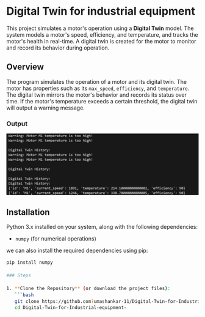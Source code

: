 # Digital Twin for industrial equipment

This project simulates a motor's operation using a **Digital Twin** model. The system models a motor's speed, efficiency, and temperature, and tracks the motor's health in real-time. A digital twin is created for the motor to monitor and record its behavior during operation.


## Overview

The program simulates the operation of a motor and its digital twin. The motor has properties such as its `max_speed`, `efficiency`, and `temperature`. The digital twin mirrors the motor's behavior and records its status over time. If the motor's temperature exceeds a certain threshold, the digital twin will output a warning message.
### Output

![ScreenShot of output of code](Screenshot-py-new.png)
## Installation

  Python 3.x installed on your system, along with the following dependencies:

- `numpy` (for numerical operations)

we can also install the required dependencies using pip:


```bash
pip install numpy

### Steps

1. **Clone the Repository** (or download the project files):
   ```bash
   git clone https://github.com?umashankar-11/Digital-Twin-for-Industrial-equipment-
   cd Digital-Twin-for-Industrial-equipment-

